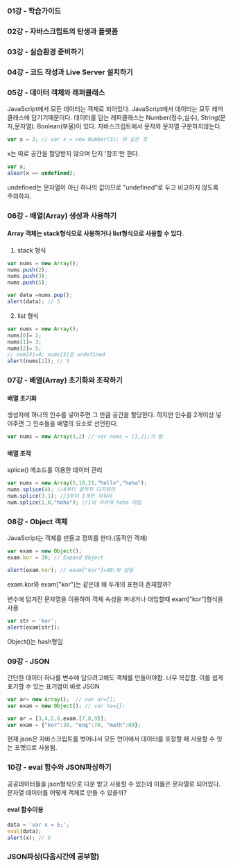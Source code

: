 ### 01강 - 학습가이드
### 02강 - 자바스크립트의 탄생과 플랫폼
### 03강 - 실습환경 준비하기
### 04강 - 코드 작성과 Live Server 설치하기
### 05강 - 데이터 객체와 래퍼클래스
JavaScript에서 모든 데이터는 객체로 되어있다. JavaScript에서 데이터는 모두 래퍼클래스에 담기기때문이다.
데이터를 담는 래퍼클래스는 Number(정수,실수), String(문자,문자열). Boolean(부울)이 있다. 자바스크립트에서 문자와 문자열 구분하지않는다.

```javascript
var x = 3; // var x = new Number(3); 와 같은 뜻
```
x는 따로 공간을 할당받지 않으며 단지 '참조'만 한다.

```javascript
var x;
alear(x == undefined);
```
undefined는 문자열이 아닌 하나의 값이므로 "undefined"로 두고 비교하지 않도록 주의하자.

### 06강 - 배열(Array) 생성과 사용하기
#### Array 객체는 stack형식으로 사용하거나 list형식으로 사용할 수 있다.

1. stack 형식

```javascript
var nums = new Array();
nums.push(2);
nums.push(3);
nums.push(5);

var data =nums.pop();
alert(data); // 5
```

2. list 형식

```javascript
var nums = new Array();
nums[0]= 2;
nums[1]= 3;
nums[2]= 5;
// num[4]=4; nums[3]은 undefined
alert(nums[2]); // 5
```

### 07강 - 배열(Array) 초기화와 조작하기
#### 배열 초기화
생성자에 하나의 인수를 넣어주면 그 만큼 공간을 할당한다. 하지만 인수를 2개이상 넣어주면 그 인수들을 배열의 요소로 선언한다.

```javascript
var nums = new Array(3,2) // var nums = [3,2];가 됨 
```
#### 배열 조작
splice() 메소드를 이용한 데이터 관리
```javascript
var nums = new Array(5,10,21,"hello","haha");
nums.splice(4); //4부터 끝까지 다지워라
num.splice(3,1); //3부터 1개만 지워라
num.splice(1,0,"hoho"); //1의 자리에 hoho 대입
```


### 08강 - Object 객체

JavaScript는 객체를 만들고 정의를 한다.(동적인 객체)

```javascript
var exam = new Object();
exam.kor = 30; // Expand Object

alert(exam.kor); // exam["kor"]=30;와 같음
```
exam.kor와 exam["kor"]는 같은데 왜 두개의 표현이 존재할까? 

변수에 답겨진 문자열을 이용하여 객체 속성을 꺼내거나 대입할때 exam["kor"]형식을 사용

```javascript
var str = 'kor';
alert(exam[str]);
```
Object()는 hash형임

### 09강 - JSON

간단한 데이터 하나를 변수에 담으려고해도 객체를 만들어야함. 너무 복잡함.
이를 쉽게 표기할 수 있는 표기법이 바로 JSON

```javascript
var ar= new Array();  // var ar=[];
var exam = new Object(); // var ha={};
```

```javascript
var ar = [3,4,5,6,exam.[7,8,9]];
var exam = {"kor":30, "eng":70, "math":80};
```

현재 json은 자바스크립트를 벗어나서 모든 언어에서 데이터를 포장할 때 사용할 수 잇는 포멧으로 사용됨.

### 10강 - eval 함수와 JSON파싱하기

공공데이터들을 json형식으로 다운 받고 사용할 수 있는데 이들은 문자열로 되어있다. 문자열 데이터를 어떻게 객체로 만들 수 있을까?

#### eval 함수이용
```javascript
data = 'var x = 5;';
eval(data);
alert(x); // 5
```

### JSON파싱(다음시간에 공부함)
